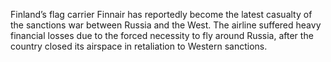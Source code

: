 Finland’s flag carrier Finnair has reportedly become the latest casualty of the sanctions war between Russia and the West. The airline suffered heavy financial losses due to the forced necessity to fly around Russia, after the country closed its airspace in retaliation to Western sanctions.

